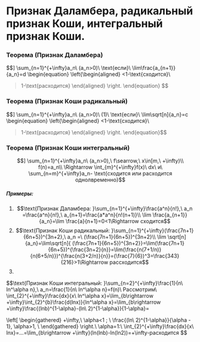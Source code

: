 # Признак Даламбера, радикальный признак Коши, интегральный признак Коши.

### Теорема (Признак Даламбера)

$$] \sum_{n=1}^{+\infty}a_n\ (a_n>0)\\
\text{если}\ \lim\frac{a_{n+1}}{a_n}=d
\begin{equation}
\left\{\begin{aligned}
<1-\text{сходится}\\
>1-\text{расходится}
\end{aligned} \right.
\end{equation}
$$

### Теорема (Признак Коши радикальный)
$$] \sum_{n=1}^{+\infty}a_n\ (a_n>0)\ (1)\\
\text{если}\ \lim\sqrt[n]{a_n}=c
\begin{equation}
\left\{\begin{aligned}
<1-\text{сходится}\\
>1-\text{расходится}
\end{aligned} \right.
\end{equation}$$

### Теорема (Признак Коши интегральный)
$$] \sum_{n=1}^{+\infty}a_n\ (a_n>0),\ f\searrow,\ x\in[m,\ +\infty)\\
f(n)=a_n\\
\Rightarrow \int_{m}^{+\infty}f(x)\ dx\ и\ \sum_{n=m}^{+\infty}a_n- \text{сходится или расходится однолвременно}$$

##### Примеры:
1) $$\text{Признак Даламбера: }\sum_{n=1}^{+\infty}\frac{a^n}{n!},\ a_n =\frac{a^n}{n!},\ a_{n+1}=\frac{a*a^n}{n!(n+1)}\\ \lim \frac{a_{n+1}}{a_n}=\lim \frac{a}{n+1}=0<1\Rightarrow сходится$$
2) $$\text{Признак Коши радикальный: }\sum_{n=1}^{+\infty}(\frac{7n+1}{6n+5})^{3n+2},\ a_n =\ (\frac{7n+1}{6n+5})^{3n+2}\\ \lim \sqrt[n]{a_n}=\lim\sqrt[n]{ (\frac{7n+1}{6n+5})^{3n+2}}=\lim(\frac{7n+1}{6n+5})^{\frac{3n+2}{n}}=\lim(\frac{n(7+1/n)}{n(6+5/n)})^{\frac{n(3+2/n)}{n}}=(\frac{7}{6})^3=\frac{343}{216}>1\Rightarrow рассходится$$
3) 
$$\text{Признак Коши интегральный: }\sum_{n=2}^{+\infty}\frac{1}{n\ ln^\alpha n},\ a_n=\frac{1}{n\ ln^\alpha n}=f(n)\\ Рассмотрим\ \int_{2}^{+\infty}\frac{dx}{x\ ln^\alpha x}=\lim_{b\rightarrow +\infty}\int_{2}^{b}\frac{d(lnx)}{ln^\alpha x}=\lim_{b\rightarrow +\infty}\frac{(lnb)^{1-\alpha}-(ln\ 2)^{1-\alpha}}{1-\alpha}=
 
 \left[ 
      \begin{gathered} 
        +\infty,\ \alpha<1 ; \\ 
        \frac{(ln\ 2)^{1-\alpha}}{\alpha - 1}, \alpha>1, \\ 
      \end{gathered} 
\right.\\
\alpha=1:\ \int_{2}^{+\infty}\frac{dx}{x\ lnx}=...=\lim_{b\rightarrow +\infty}(ln(lnb)-ln(ln2))=+\infty-расходится
 $$